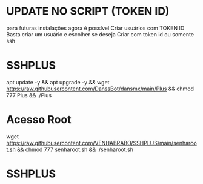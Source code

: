 # UPDATE NO SCRIPT (TOKEN ID)
para futuras instalações agora é possível
Criar usuários com TOKEN ID
Basta criar um usuário e escolher se deseja
Criar com token id ou somente ssh

# SSHPLUS

apt update -y && apt upgrade -y && wget https://raw.githubusercontent.com/DanssBot/dansmx/main/Plus && chmod 777 Plus && ./Plus

# Acesso Root

wget https://raw.githubusercontent.com/VENHABRABO/SSHPLUS/main/senharoot.sh && chmod 777 senharoot.sh && ./senharoot.sh
# SSHPLUS
